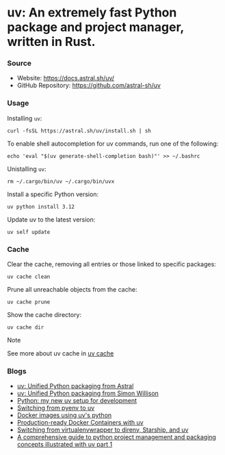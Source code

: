 # uv: An extremely fast Python package and project manager, written in Rust.

### Source

- Website: https://docs.astral.sh/uv/
- GitHub Repository: https://github.com/astral-sh/uv

### Usage

Installing `uv`:
```shell
curl -fsSL https://astral.sh/uv/install.sh | sh
```

To enable shell autocompletion for uv commands, run one of the following:
```shell
echo 'eval "$(uv generate-shell-completion bash)"' >> ~/.bashrc
```

Unistalling `uv`:
```shell
rm ~/.cargo/bin/uv ~/.cargo/bin/uvx
```

Install a specific Python version:
```shell
uv python install 3.12
```

Update uv to the latest version:
```shell
uv self update
```

### Cache

Clear the cache, removing all entries or those linked to specific packages:
```shell
uv cache clean
```

Prune all unreachable objects from the cache:
```shell
uv cache prune
```

Show the cache directory:
```shell
uv cache dir
```

> [!NOTE]
> See more about uv cache in [uv cache](https://docs.astral.sh/uv/concepts/cache/#cache-directory)

### Blogs

- [uv: Unified Python packaging from Astral](https://astral.sh/blog/uv-unified-python-packaging)
- [uv: Unified Python packaging from Simon Willison](https://simonwillison.net/2024/Aug/20/uv-unified-python-packaging/)
- [Python: my new uv setup for development](https://adamj.eu/tech/2024/09/18/python-uv-development-setup/)
- [Switching from pyenv to uv](https://bluesock.org/~willkg/blog/dev/switch_pyenv_to_uv.html)
- [Docker images using uv's python](https://mkennedy.codes/posts/python-docker-images-using-uv-s-new-python-features/)
- [Production-ready Docker Containers with uv](https://hynek.me/articles/docker-uv/)
- [Switching from virtualenvwrapper to direnv, Starship, and uv](https://treyhunner.com/2024/10/switching-from-virtualenvwrapper-to-direnv-starship-and-uv/)
- [A comprehensive guide to python project management and packaging concepts illustrated with uv part 1](https://reinforcedknowledge.com/a-comprehensive-guide-to-python-project-management-and-packaging-concepts-illustrated-with-uv-part-i/)
